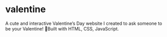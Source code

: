 # valentine
A cute and interactive Valentine’s Day website I created to ask someone to be your Valentine! 🌹Built with HTML, CSS, JavaScript. 
